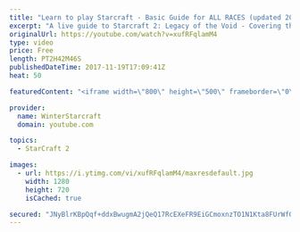 ```yaml
---
title: "Learn to play Starcraft - Basic Guide for ALL RACES (updated 2017)"
excerpt: "A live guide to Starcraft 2: Legacy of the Void - Covering the basics and build orders for all of the races, and covering the important decisions to be made early in the game.  Not a step by step guide but a demonstration once you have the very basics of the units and races!"
originalUrl: https://youtube.com/watch?v=xufRFqlamM4
type: video
price: Free
length: PT2H42M46S
publishedDateTime: 2017-11-19T17:09:41Z
heat: 50

featuredContent: "<iframe width=\"800\" height=\"500\" frameborder=\"0\" src=\"https://www.youtube.com/embed/xufRFqlamM4\" allow=\"accelerometer; autoplay; encrypted-media; gyroscope; picture-in-picture\" allowfullscreen></iframe>"

provider:
  name: WinterStarcraft
  domain: youtube.com

topics:
  - StarCraft 2

images:
  - url: https://i.ytimg.com/vi/xufRFqlamM4/maxresdefault.jpg
    width: 1280
    height: 720
    isCached: true

secured: "JNyBlrKBpQqf+ddxBwugmA2jQeQ17RcEXeFR9EiGCmoxnzTO1N1Kta8FUrWfQ4lVseq9KA6WU+kv8GT8/FQ+t5dWhhnFte+Ts0G6mYnh1ULH1oHfGJRUcOVuTHXMwCelZn5cfOm33n4AmkAQTiHINcOjRubA721QPL8yf4dE5EOx5Fnzael6M42XNkZiL4208oUfh5khzFXu+/9JmjZPJJElEqZV+jVY6d+5mabQ5sy10NW8s0jJZnxGHkxxlWbn061XlSyUQyq8qirGJOt8wDgn4WS/wxn/uJZ5+e2rb4FYKsv27nTEgTXl/7bv6Am8bRDRkF1qQ2yXeGyVIRsNXcP+5wSVjXRFA+LkFRQ6DGqin0DOvr1BfVvJQNhhkatUfYcS5kBuig1ijy4NbhUNTPuCGUB3VV6RcBbfwmUkdQUZ9qTWdFCeo9aa/V6tf94u;hx7KE/ehkxZyFFuZ9MuNsA=="
---
```


